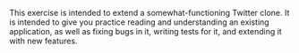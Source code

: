 This exercise is intended to extend a somewhat-functioning Twitter clone. It is intended to give you practice reading and understanding an existing application, as well as fixing bugs in it, writing tests for it, and extending it with new features.
